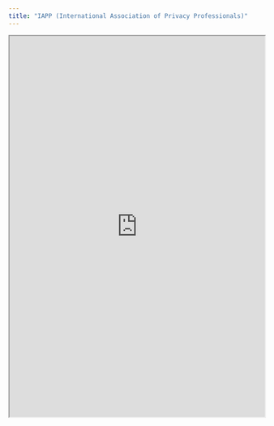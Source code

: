 ```yaml
---
title: "IAPP (International Association of Privacy Professionals)"
---
```



<iframe height="750" width="100%" src="https://ewelton.github.io/ktest/wiki.html#IAPP%20(International%20Association%20of%20Privacy%20Professionals)"></iframe>
